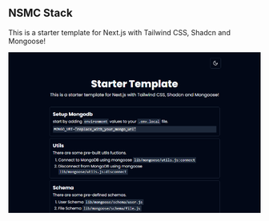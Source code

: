 ## NSMC Stack

This is a starter template for Next.js with Tailwind CSS, Shadcn and Mongoose!

![preview-dark](/public/preview-dark.png)